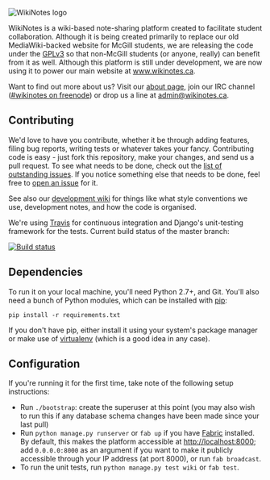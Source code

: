 ![WikiNotes logo](http://www.wikinotes.ca/static/img/wikinotes.png)

WikiNotes is a wiki-based note-sharing platform created to facilitate student
collaboration. Although it is being created primarily to replace our old
MediaWiki-backed website for McGill students, we are releasing the code under
the [GPLv3][gpl] so that non-McGill students (or anyone, really) can benefit
from it as well. Although this platform is still under development, we are now
using it to power our main website at www.wikinotes.ca.

Want to find out more about us? Visit our [about page][about], join our IRC
channel ([#wikinotes on freenode][irc]) or drop us a line at
<admin@wikinotes.ca>.

Contributing
------------

We'd love to have you contribute, whether it be through adding features, filing
bug reports, writing tests or whatever takes your fancy. Contributing code is
easy - just fork this repository, make your changes, and send us a pull request.
To see what needs to be done, check out the [list of outstanding
issues][issues]. If you notice something else that needs to be done, feel free
to [open an issue][open] for it.

See also our [development wiki][wiki] for things like what style conventions we
use, development notes, and how the code is organised.

We're using [Travis][travis] for continuous integration and Django's
unit-testing framework for the tests. Current build status of the master branch:

[![Build status][status]][ci]

Dependencies
------------

To run it on your local machine, you'll need Python 2.7+, and Git. You'll also
need a bunch of Python modules, which can be installed with [pip]:

```console
pip install -r requirements.txt
```

If you don't have pip, either install it using your system's package manager or
make use of [virtualenv] (which is a good idea in any case).

Configuration
-------------

If you're running it for the first time, take note of the following setup
instructions:

* Run `./bootstrap`: create the superuser at this point (you may also wish to run
  this if any database schema changes have been made since your last pull)
* Run `python manage.py runserver` or `fab up` if you have [Fabric][fabric]
  installed. By default, this makes the platform accessible
  at <http://localhost:8000>; add `0.0.0.0:8000` as an argument if you
  want to make it publicly accessible through your IP address (at port 8000), or
  run `fab broadcast`.
* To run the unit tests, run `python manage.py test wiki` or `fab test`.

[gpl]: http://opensource.org/licenses/GPL-3.0
[about]: http://www.wikinotes.ca/about
[irc]: http://webchat.freenode.net/?channels=wikinotes
[issues]: https://github.com/dellsystem/wikinotes/issues
[open]: https://github.com/dellsystem/wikinotes/issues/new
[wiki]: https://github.com/dellsystem/wikinotes/wiki
[travis]: http://travis-ci.org
[status]: https://secure.travis-ci.org/dellsystem/wikinotes.png?branch=master
[ci]: http://travis-ci.org/dellsystem/wikinotes
[pip]: http://www.pip-installer.org/en/latest/index.html
[virtualenv]: http://www.virtualenv.org/en/latest/index.html
[fabric]: http://fabfile.org
